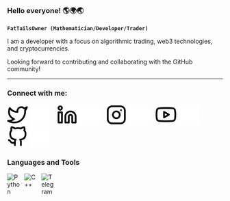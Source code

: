 ### Hello everyone! 🌎🌍🌏

**`FatTailsOwner (Mathematician/Developer/Trader)`**

I am a developer with a focus on algorithmic trading, web3 technologies, and cryptocurrencies. 

Looking forward to contributing and collaborating with the GitHub community!

---

### Connect with me:

[![website](./img/twitter-light.svg)](https://twitter.com/tim72348546#gh-light-mode-only)
[![website](./img/twitter-dark.svg)](https://twitter.com/tim72348546#gh-dark-mode-only)
&nbsp;&nbsp;
[![website](./img/linkedin-light.svg)](https://www.linkedin.com/in/timofei-piskarev-97a750286#gh-light-mode-only)
[![website](./img/linkedin-dark.svg)](https://www.linkedin.com/in/timofei-piskarev-97a750286#gh-dark-mode-only)
&nbsp;&nbsp;
[![website](./img/instagram-light.svg)](https://www.instagram.com/saggerhahah#gh-light-mode-only)
[![website](./img/instagram-dark.svg)](https://www.instagram.com/saggerhahah#gh-dark-mode-only)
&nbsp;&nbsp;
[![website](./img/youtube-light.svg)](https://www.youtube.com/@TimBnb-gm1vg#gh-light-mode-only)
[![website](./img/youtube-dark.svg)](https://www.youtube.com/@TimBnb-gm1vg#gh-dark-mode-only)
&nbsp;&nbsp;
[![website](./img/github-light.svg)](https://github.com/tapiskarev#gh-light-mode-only)
[![website](./img/github-dark.svg)](https://github.com/tapiskarev#gh-dark-mode-only)

### Languages and Tools

<img align="left" alt="Python" width="30px" style="padding-right:10px;" src="https://cdn.jsdelivr.net/gh/devicons/devicon/icons/python/python-plain.svg" />
<img align="left" alt="C++" width="30px" style="padding-right:10px;" src="https://cdn.jsdelivr.net/gh/devicons/devicon/icons/cplusplus/cplusplus-line.svg" />
<img align="left" alt="Telegram" width="30px" style="padding-right:10px;" src="https://upload.wikimedia.org/wikipedia/commons/8/82/Telegram_logo.svg" />

<br />

#
